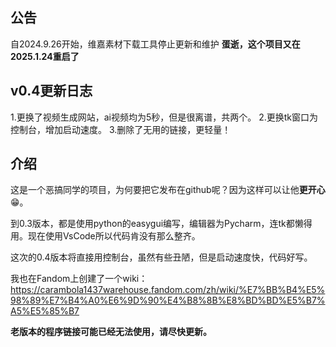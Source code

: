 ## 公告
自2024.9.26开始，维嘉素材下载工具停止更新和维护
**蛋逝，这个项目又在2025.1.24重启了**

## v0.4更新日志
1.更换了视频生成网站，ai视频均为5秒，但是很离谱，共两个。
2.更换tk窗口为控制台，增加启动速度。
3.删除了无用的链接，更轻量！

## 介绍
这是一个恶搞同学的项目，为何要把它发布在github呢？因为这样可以让他**更开心**😁。

到0.3版本，都是使用python的easygui编写，编辑器为Pycharm，连tk都懒得用。现在使用VsCode所以代码肯没有那么整齐。

这次的0.4版本将直接用控制台，虽然有些丑陋，但是启动速度快，代码好写。

我也在Fandom上创建了一个wiki：https://carambola1437warehouse.fandom.com/zh/wiki/%E7%BB%B4%E5%98%89%E7%B4%A0%E6%9D%90%E4%B8%8B%E8%BD%BD%E5%B7%A5%E5%85%B7

**老版本的程序链接可能已经无法使用，请尽快更新。**


